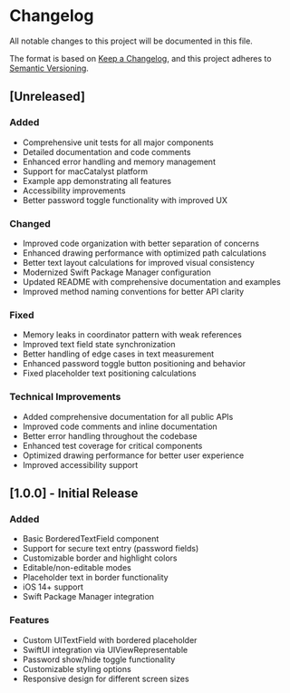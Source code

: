 # Changelog

All notable changes to this project will be documented in this file.

The format is based on [Keep a Changelog](https://keepachangelog.com/en/1.0.0/),
and this project adheres to [Semantic Versioning](https://semver.org/spec/v2.0.0.html).

## [Unreleased]

### Added
- Comprehensive unit tests for all major components
- Detailed documentation and code comments
- Enhanced error handling and memory management
- Support for macCatalyst platform
- Example app demonstrating all features
- Accessibility improvements
- Better password toggle functionality with improved UX

### Changed
- Improved code organization with better separation of concerns
- Enhanced drawing performance with optimized path calculations
- Better text layout calculations for improved visual consistency
- Modernized Swift Package Manager configuration
- Updated README with comprehensive documentation and examples
- Improved method naming conventions for better API clarity

### Fixed
- Memory leaks in coordinator pattern with weak references
- Improved text field state synchronization
- Better handling of edge cases in text measurement
- Enhanced password toggle button positioning and behavior
- Fixed placeholder text positioning calculations

### Technical Improvements
- Added comprehensive documentation for all public APIs
- Improved code comments and inline documentation
- Better error handling throughout the codebase
- Enhanced test coverage for critical components
- Optimized drawing performance for better user experience
- Improved accessibility support

## [1.0.0] - Initial Release

### Added
- Basic BorderedTextField component
- Support for secure text entry (password fields)
- Customizable border and highlight colors
- Editable/non-editable modes
- Placeholder text in border functionality
- iOS 14+ support
- Swift Package Manager integration

### Features
- Custom UITextField with bordered placeholder
- SwiftUI integration via UIViewRepresentable
- Password show/hide toggle functionality
- Customizable styling options
- Responsive design for different screen sizes
